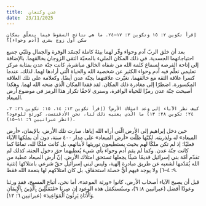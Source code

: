 ```yaml
---
title:  عدن وكنعان
date:  23/11/2025
---
```


`اِقرأ تكوين ٢: ١٥ وتكوين ٣: ١٧–٢٤. ما هي نتائج السقوط فيما يتعلّق بمكان سكن أول زوج بشري [آدم وحواء]؟`

بعد أن خلق الربّ آدم وحواء وفّر لهما بيئةً كاملة تُجسّد الوفرة والجمال وتلبّي جميع احتياجاتهما الجسدية. في ذلك المكان المليء بالمحبّة التقى الزوجان بخالقهما. بالإضافة إلى إتاحة الفرصة لِسماع كلمة الله من شفاه الخالق مباشرة، كانت جنّة عدن بمثابة مركز تعليمي تعلّم فيه آدم وحواء الكثير عن شخصية الله والحياة الّتي أرادها لهما. لذلك، عندما كسرا علاقة الثقة مع خالقهما، تغيّرت علاقتهما بجنّة عدن أيضًا، وكعلامة على تلك العلاقة المكسورة، اضطرّا إلى مغادرة ذلك المكان. لقد فقدا المكان الّذي منحه الله لهما. وهكذا أصبحت جنّة عدن رمزًا للحياة الوافرة، وسنرى لاحقًا تكرار هذا الرمز في موضوع أرض الميعاد.

`كيف نظر الآباء إلى وعد امتلاك الأرض؟ (اِقرأ تكوين ١٣: ١٤، ١٥؛ تكوين ٢٦: ٣، ٢٤؛ تكوين ٢٨: ١٣) ما الّذي يعنيه ذلك لنا، نحن الأدڤنتست، كورثةٍ للوعود؟ (انظر عبرانيين ٦: ١١–١٥).`

حين دخل إبراهيم إلى الأرض الّتي أراه الله إياها، صارت تلك الأرض، بالإيمان، «أرض الميعاد» له ولذريته. لكنّها ظلّت «أرض الميعاد» على مدار ٤٠٠ سنة، دون أن يملكها الآباء فعليًا؛ إذ لم تكن ملكًا لهم بحيث يستطيعون توريثها لأبنائهم، بل كانت ملكًا لله، تمامًا كما كانت جنّة عدن. وكما لم يقم آدم وحواء بأي شيء يُعطيهما حق دخول الجنة، كذلك لم تقدّم أمّة بني إسرائيل قديمًا شيئًا يجعلها تستحق امتلاك الأرض. إنّ أرض الميعاد عطية من الله يُقدّمها لشعبه عن طريق مبادرة إلهية، وليس لبني إسرائيل حقّ شرعي بامتلاكها (تثنية ٩: ٤–٦) ولا يوجد فيهم أيُّ خصلة استحقاق، بل كان امتلاكهم لها بنعمة الله فقط.

قبل أن يصبح الآباء أصحاب الأرض، كانوا «ورثة الموعد». أما نحن، أتباع المسيح، فقد ورثنا وعودًا أفضل (عبرانيين ٨: ٦)، وستُستكمَل هذه الوعود إن صِرنا «مُتَمَثِّلِينَ بِٱلَّذِينَ بِٱلْإِيمَانِ وَٱلْأَنَاةِ يَرِثُونَ ٱلْمَوَاعِيدَ» (عبرانيين ٦: ١٢).